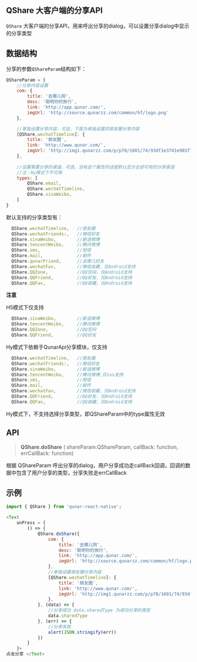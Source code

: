 ## QShare  大客户端的分享API 

`QShare` 大客户端的分享API，用来呼出分享的dialog，可以设置分享dialog中显示的分享类型


## 数据结构
分享的参数`QShareParam`结构如下：

```js
QShareParam = {
    //分享内容设置
    com: {
        title: '去哪儿网',
        desc: '聪明你的旅行',
        link: 'http://app.qunar.com/',
        imgUrl: 'http://source.qunarzz.com/common/hf/logo.png'
    },

    //单独设置分享内容，可选，下面为单独设置的朋友圈分享内容
    [QShare.wechatTimeline]: {
        title: '朋友圈',
        link: 'http://www.qunar.com/',
        imgUrl: 'http://img1.qunarzz.com/p/p78/1601/74/93df1e3741e903f7.jpg'
    },
    
    //设置需要分享的渠道，可选，没有这个属性的话是默认显示全部可用的分享渠道
    //注：Hy模式下不可用 
    types: [
        QShare.email,
        QShare.wechatTimeline,
        QShare.sinaWeibo,
    ]
}


```
默认支持的分享类型有：

```js
  QShare.wechatTimeline,   //朋友圈
  QShare.wechatFriends:,   //微信好友
  QShare.sinaWeibo,        //新浪微博
  QShare.tencentWeibo,     //腾讯微博
  QShare.sms,              //短信
  QShare.mail,             //邮件
  QShare.qunarFriend,      //去哪儿好友
  QShare.wechatFav,        //微信收藏，仅Android支持
  QShare.QQZone,           //QQ空间，仅Android支持
  QShare.QQFriend,         //QQ好友，仅Android支持
  QShare.QQFav,            //QQ收藏，仅Android支持
```

**注意**

H5模式下仅支持

```js
  QShare.sinaWeibo,        //新浪微博
  QShare.tencentWeibo,     //腾讯微博
  QShare.QQZone,           //QQ空间
  QShare.QQFriend,         //QQ好友
```

Hy模式下依赖于QunarApi分享模块，仅支持

```js
  QShare.wechatTimeline,   //朋友圈
  QShare.wechatFriends:,   //微信好友
  QShare.sinaWeibo,        //新浪微博
  QShare.tencentWeibo,     //腾讯微博,仅ios支持
  QShare.sms,              //短信
  QShare.mail,             //邮件
  QShare.wechatFav,        //微信收藏，仅Android支持
  QShare.QQFriend,         //QQ好友，仅Android支持
  QShare.QQFav,            //QQ收藏，仅Android支持
```
Hy模式下，不支持选择分享类型，即QShareParam中的type属性无效

## API

<blockquote class="api">
<strong>QShare.doShare</strong>
<span>( shareParam:QShareParam, callBack: function, errCallBack: function)</span>
</blockquote>

根据 QShareParam 呼出分享的dialog，用户分享成功走callBack回调，回调的数据中包含了用户分享的类型，分享失败走errCallBack


## 示例
```js
import { QShare } from 'qunar-react-native';

<Text
    onPress = {
        () => {
            QShare.doShare({
                com: {
                    title: '去哪儿网',
                    desc: '聪明你的旅行',
                    link: 'http://app.qunar.com/',
                    imgUrl: 'http://source.qunarzz.com/common/hf/logo.png'
                },
                //单独设置朋友圈分享内容
                [QShare.wechatTimeline]: {
                    title: '朋友圈',
                    link: 'http://www.qunar.com/',
                    imgUrl: 'http://img1.qunarzz.com/p/p78/1601/74/93df1e3741e903f7.jpg'
                },
            }, (data) => {
                //分享成功 data.sharedType 为成功分享的类型
                data.sharedType 
            }, (err) => {
                //分享失败
                alert(JSON.stringify(err))
            })
        }
    }>
点击分享 </Text>

```
